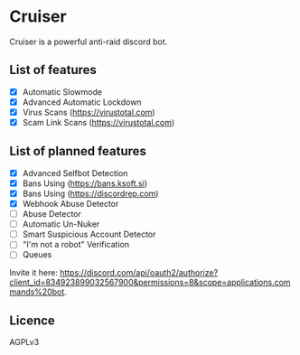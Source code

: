 # Cruiser

Cruiser is a powerful anti-raid discord bot.

## List of features

- [x] Automatic Slowmode
- [x] Advanced Automatic Lockdown
- [x] Virus Scans (https://virustotal.com)
- [x] Scam Link Scans (https://virustotal.com)

## List of planned features

- [x] Advanced Selfbot Detection
- [x] Bans Using (https://bans.ksoft.si)
- [x] Bans Using (https://discordrep.com)
- [x] Webhook Abuse Detector
- [ ] Abuse Detector
- [ ] Automatic Un-Nuker
- [ ] Smart Suspicious Account Detector
- [ ] "I'm not a robot" Verification
- [ ] Queues

Invite it here: https://discord.com/api/oauth2/authorize?client_id=834923899032567900&permissions=8&scope=applications.commands%20bot.

## Licence

AGPLv3

